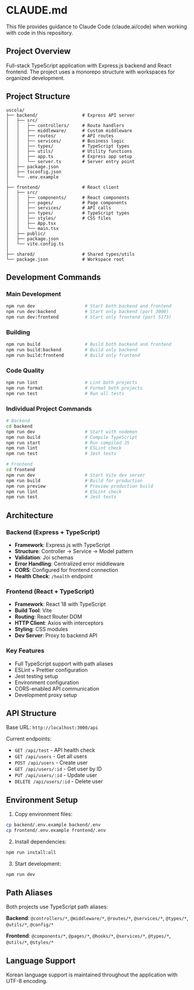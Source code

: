 # CLAUDE.md

This file provides guidance to Claude Code (claude.ai/code) when working with code in this repository.

## Project Overview

Full-stack TypeScript application with Express.js backend and React frontend. The project uses a monorepo structure with workspaces for organized development.

## Project Structure

```
uscola/
├── backend/                 # Express API server
│   ├── src/
│   │   ├── controllers/     # Route handlers
│   │   ├── middleware/      # Custom middleware
│   │   ├── routes/          # API routes
│   │   ├── services/        # Business logic
│   │   ├── types/           # TypeScript types
│   │   ├── utils/           # Utility functions
│   │   ├── app.ts           # Express app setup
│   │   └── server.ts        # Server entry point
│   ├── package.json
│   ├── tsconfig.json
│   └── .env.example
│
├── frontend/                # React client
│   ├── src/
│   │   ├── components/      # React components
│   │   ├── pages/           # Page components
│   │   ├── services/        # API calls
│   │   ├── types/           # TypeScript types
│   │   ├── styles/          # CSS files
│   │   ├── App.tsx
│   │   └── main.tsx
│   ├── public/
│   ├── package.json
│   └── vite.config.ts
│
├── shared/                  # Shared types/utils
└── package.json             # Workspace root
```

## Development Commands

### Main Development
```bash
npm run dev                   # Start both backend and frontend
npm run dev:backend           # Start only backend (port 3000)
npm run dev:frontend          # Start only frontend (port 5173)
```

### Building
```bash
npm run build                 # Build both backend and frontend
npm run build:backend         # Build only backend
npm run build:frontend        # Build only frontend
```

### Code Quality
```bash
npm run lint                  # Lint both projects
npm run format                # Format both projects
npm run test                  # Run all tests
```

### Individual Project Commands
```bash
# Backend
cd backend
npm run dev                   # Start with nodemon
npm run build                 # Compile TypeScript
npm run start                 # Run compiled JS
npm run lint                  # ESLint check
npm run test                  # Jest tests

# Frontend  
cd frontend
npm run dev                   # Start Vite dev server
npm run build                 # Build for production
npm run preview               # Preview production build
npm run lint                  # ESLint check
npm run test                  # Jest tests
```

## Architecture

### Backend (Express + TypeScript)
- **Framework**: Express.js with TypeScript
- **Structure**: Controller → Service → Model pattern
- **Validation**: Joi schemas
- **Error Handling**: Centralized error middleware
- **CORS**: Configured for frontend connection
- **Health Check**: `/health` endpoint

### Frontend (React + TypeScript)
- **Framework**: React 18 with TypeScript
- **Build Tool**: Vite
- **Routing**: React Router DOM
- **HTTP Client**: Axios with interceptors
- **Styling**: CSS modules
- **Dev Server**: Proxy to backend API

### Key Features
- Full TypeScript support with path aliases
- ESLint + Prettier configuration
- Jest testing setup
- Environment configuration
- CORS-enabled API communication
- Development proxy setup

## API Structure

Base URL: `http://localhost:3000/api`

Current endpoints:
- `GET /api/test` - API health check
- `GET /api/users` - Get all users
- `POST /api/users` - Create user
- `GET /api/users/:id` - Get user by ID
- `PUT /api/users/:id` - Update user
- `DELETE /api/users/:id` - Delete user

## Environment Setup

1. Copy environment files:
```bash
cp backend/.env.example backend/.env
cp frontend/.env.example frontend/.env
```

2. Install dependencies:
```bash
npm run install:all
```

3. Start development:
```bash
npm run dev
```

## Path Aliases

Both projects use TypeScript path aliases:

**Backend**: `@controllers/*`, `@middleware/*`, `@routes/*`, `@services/*`, `@types/*`, `@utils/*`, `@config/*`

**Frontend**: `@components/*`, `@pages/*`, `@hooks/*`, `@services/*`, `@types/*`, `@utils/*`, `@styles/*`

## Language Support

Korean language support is maintained throughout the application with UTF-8 encoding.